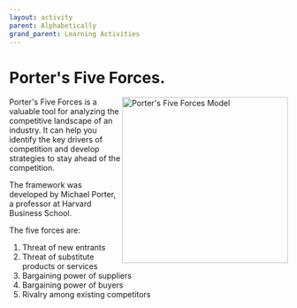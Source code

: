 ```yaml
---
layout: activity
parent: Alphabetically
grand_parent: Learning Activities
---
```



# Porter's Five Forces.

<img src="https://upload.wikimedia.org/wikipedia/commons/2/2b/Elements_of_Industry_Structure.svg" alt="Porter's Five Forces Model" width="300" align="right" />

Porter's Five Forces is a valuable tool for analyzing the competitive landscape of an industry. It can help you identify the key drivers of competition and develop strategies to stay ahead of the competition. 

The framework was developed by Michael Porter, a professor at Harvard Business School. 



The five forces are: 
1. Threat of new entrants 
2. Threat of substitute products or services 
3. Bargaining power of suppliers 
4. Bargaining power of buyers 
5. Rivalry among existing competitors 
 